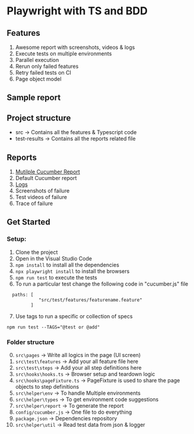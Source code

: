 # Playwright with TS and BDD

## Features

1. Awesome report with screenshots, videos & logs
2. Execute tests on multiple environments 
3. Parallel execution
4. Rerun only failed features
5. Retry failed tests on CI
6. Page object model

## Sample report

## Project structure

- src -> Contains all the features & Typescript code
- test-results -> Contains all the reports related file

## Reports

1. [Mutilple Cucumber Report](https://github.com/WasiqB/multiple-cucumber-html-reporter)
2. Default Cucumber report
3. [Logs](https://www.npmjs.com/package/winston)
4. Screenshots of failure
5. Test videos of failure
6. Trace of failure

## Get Started

### Setup:

1. Clone the project
2. Open in the Visual Studio Code
3. `npm install` to install all the dependencies
4. `npx playwright install` to install the browsers
5. `npm run test` to execute the tests
6. To run a particular test change the following code in "cucumber.js" file 
```
  paths: [
            "src/test/features/featurename.feature"
         ] 
```
7. Use tags to run a specific or collection of specs
```
npm run test --TAGS="@test or @add"
```

### Folder structure
0. `src\pages` -> Write all logics in the page (UI screen)
1. `src\test\features` -> Add your all feature file here
2. `src\test\steps` -> Add your all step definitions here
3. `src\hooks\hooks.ts` -> Browser setup and teardown logic
4. `src\hooks\pageFixture.ts` -> PageFixture is used to share the page objects to step definitions
5. `src\helper\env` -> To handle Multiple environments
6. `src\helper\types` -> To get environment code suggestions
7. `src\helper\report` -> To generate the report
8. `config/cucumber.js` -> One file to do everything
9. `package.json` -> Dependencies repository
10. `src\helper\util` -> Read test data from json & logger
